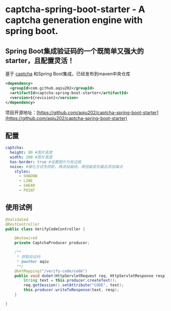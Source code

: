 # captcha-spring-boot-starter - A captcha generation engine with spring boot.
## Spring Boot集成验证码的一个既简单又强大的starter，且配置灵活！
基于 [captcha](https://github.com/aqiu202/captcha) 和Spring Boot集成，已经发布到maven中央仓库
```xml
<dependency>
  <groupId>com.github.aqiu202</groupId>
  <artifactId>captcha-spring-boot-starter</artifactId>
  <version>${revision}</version>
</dependency>
```
项目开源地址：[https://github.com/aqiu202/captcha-spring-boot-starter](https://github.com/aqiu202/captcha-spring-boot-starter)

## 配置
```yaml
captcha:
  height: 80 #图片高度
  width: 200 #图片宽度
  has-border: true #设置图片为有边框
  noise: #噪化方式先阴影，再添加曲线，再扭曲变形最后添加噪点
    styles:
      - SHADOW
      - LINE
      - SHEAR
      - POINT
```

## 使用试例
```java
@Validated
@RestController
public class VerifyCodeController {

    @Autowired
    private CaptchaProducer producer;

    /**
     * 获取验证码
     * @author aqiu
     **/
    @GetMapping("/verify-code/code")
    public void doGet(HttpServletRequest req, HttpServletResponse resp) throws IOException {
        String text = this.producer.createText();
        req.getSession().setAttribute("CODE", text);
        this.producer.writeToResponse(text, resp);
    }

}
```
